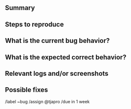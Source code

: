 ## Summary
<!-- Summarize the bug encountered concisely. -->

## Steps to reproduce
<!-- How one can reproduce the issue - this is very important. -->

## What is the current bug behavior?
<!-- What actually happens. -->

## What is the expected correct behavior?
<!-- What you should see instead. -->

## Relevant logs and/or screenshots
<!-- Paste any relevant logs - use code blocks (```) to format console output, logs, and code, as it's very hard to read otherwise. -->

## Possible fixes
<!-- If you can, link to the line of code that might be responsible for the problem. -->



<!-- DO NOT CHANGE BELLOW THIS LINE !!! -->
/label ~bug
/assign @tjapro
/due in 1 week
